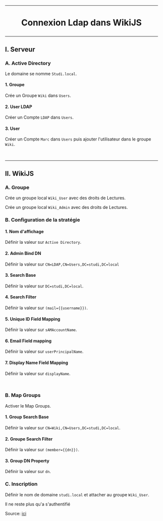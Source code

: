 ---------------------------------------------------------------------------------------------------------------------
# <p align='center'> Connexion Ldap dans WikiJS </p>
---------------------------------------------------------------------------------------------------------------------
## I. Serveur
### A. Active Directory
Le domaine se nomme `Studi.local`.

#### 1. Groupe
Crée un Groupe `Wiki` dans `Users`. 

#### 2. User LDAP
Créer un Compte `LDAP` dans `Users`.

#### 3. User
Créer un Compte `Marc` dans `Users` puis ajouter l'utilisateur dans le groupe `Wiki`.

<br />

---------------------------------------------------------------------------------------------------------------------
## II. WikiJS
### A. Groupe
Crée un groupe local `Wiki_User` avec des droits de Lectures.

Crée un groupe local `Wiki_Admin` avec des droits de Lectures.

### B. Configuration de la stratégie
#### 1. Nom d'affichage
Définir la valeur sur `Active Directory`.

#### 2. Admin Bind DN
Définir la valeur sur `CN=LDAP,CN=Users,DC=studi,DC=local`

#### 3. Search Base
Définir la valeur sur `DC=studi,DC=local`.

#### 4. Search Filter
Définir la valeur sur `(mail={{username}})`.

#### 5. Unique ID Field Mapping
Définir la valeur sur `sAMAccountName`.

#### 6. Email Field mapping
Définir la valeur sur `userPrincipalName`.

#### 7. Display Name Field Mapping
Définir la valeur sur `displayName`.

<br />

### B. Map Groups
Activer le Map Groups.

#### 1. Group Search Base
Définir la valeur sur `CN=Wiki,CN=Users,DC=studi,DC=local`.

#### 2. Groupe Search Filter
Définir la valeur sur `(member={{dn}})`.

#### 3. Group DN Property
Définir la valeur sur `dn`.


### C. Inscription
Définir le nom de domaine `studi.local` et attacher au groupe `Wiki_User`.

Il ne reste plus qu'a s'authentifié


Source: [ici](https://lahousse.net/wp-content/uploads/2024/01/CR-Wik.JS.pdf)
